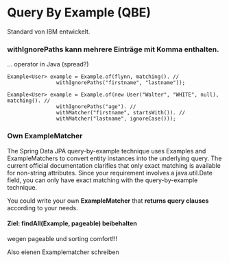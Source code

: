 Query By Example (QBE)
======================

Standard von IBM entwickelt.


### withIgnorePaths kann mehrere Einträge mit Komma enthalten.
... operator in Java (spread?)
```
Example<User> example = Example.of(flynn, matching(). //
				withIgnorePaths("firstname", "lastname"));
```


```
Example<User> example = Example.of(new User("Walter", "WHITE", null), matching(). //
				withIgnorePaths("age"). //
				withMatcher("firstname", startsWith()). //
				withMatcher("lastname", ignoreCase()));
```

### Own ExampleMatcher
The Spring Data JPA query-by-example technique uses Examples and ExampleMatchers to convert entity instances into the underlying query. The current official documentation clarifies that only exact matching is available for non-string attributes. Since your requirement involves a java.util.Date field, you can only have exact matching with the query-by-example technique.

You could write your own **ExampleMatcher** that **returns query clauses** according to your needs.

#### Ziel: findAll(Example, pageable) beibehalten
wegen pageable und sorting comfort!!! 

Also eienen Examplematcher schreiben